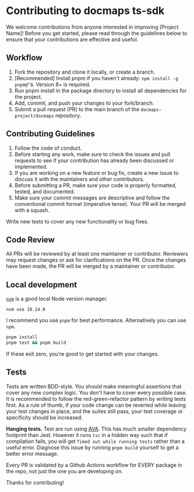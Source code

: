 # Contributing to docmaps ts-sdk

We welcome contributions from anyone interested in improving [Project Name]! Before you get started, please read through the guidelines below to ensure that your contributions are effective and useful.

## Workflow
1. Fork the repository and clone it locally, or create a branch.
2. [Recommended] Install pnpm if you haven't already: `npm install -g pnpm@^8`. Version 8+ is required.
3. Run pnpm install in the package directory to install all dependencies for the project.
4. Add, commit, and push your changes to your fork/branch.
5. Submit a pull request (PR) to the main branch of the `docmaps-project/docmaps` repository.

## Contributing Guidelines
1. Follow the code of conduct.
2. Before starting any work, make sure to check the issues and pull requests to see if your contribution has already been discussed or implemented.
3. If you are working on a new feature or bug fix, create a new issue to discuss it with the maintainers and other contributors.
4. Before submitting a PR, make sure your code is properly formatted, tested, and documented.
5. Make sure your commit messages are descriptive and follow the conventional commit format (imperative tense). Your PR will be merged with a squash.

Write new tests to cover any new functionality or bug fixes.

## Code Review
All PRs will be reviewed by at least one maintainer or contributor.
Reviewers may request changes or ask for clarifications on the PR.
Once the changes have been made, the PR will be merged by a maintainer or contributor.

## Local development

[`nvm`](https://github.com/nvm-sh/nvm) is a good local Node version manager.

```
nvm use 18.14.0
```

I recommend you use `pnpm` for best performance. Alternatively you can use `npm`.

```bash
pnpm install
pnpm test && pnpm build
```

If these exit zero, you're good to get started with your changes.

## Tests

Tests are written BDD-style. You should make meaningful assertions that cover
any new complex logic. You don't have to cover every possible case. It is recommended
to follow the red-green-refactor pattern by writing tests first. As a rule of thumb,
if your code change can be reverted while leaving your test changes in place, and the
suites still pass, your test coverage or specificity should be increased.

**Hanging tests.**
Test are run using [AVA](https://github.com/avajs/ava). This has much smaller dependency footprint than Jest. 
However it runs `tsc` in a hidden way such that if compilation fails, you will get `Timed out while running tests`
rather than a useful error. Diagnose this issue by running `pnpm build` yourself to get a better error message.

Every PR is validated by a Github Actions workflow for EVERY package in the repo, not just the
one you are developing on.

Thanks for contributing!
